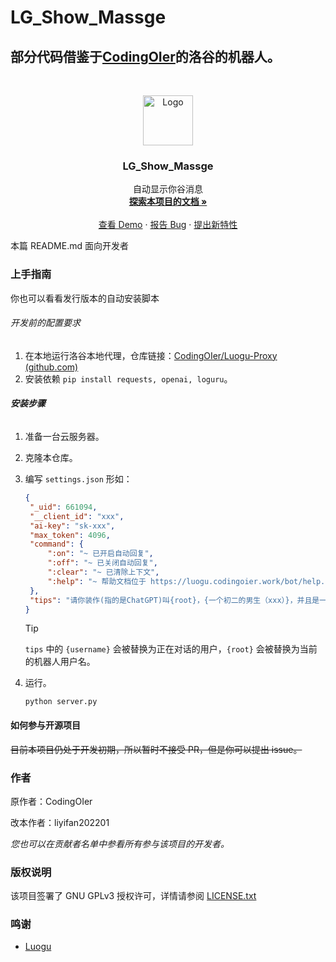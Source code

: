 # LG_Show_Massge


## 部分代码借鉴于[CodingOIer](https://github.com/CodingOIer/Luogu-Bot)的洛谷的机器人。

<br />

<p align="center">
  <a href="https://www.luogu.com.cn/chat?uid=754324">
    <img src="https://fecdn.luogu.com.cn/luogu/logo.png" alt="Logo" height="80">
  </a>
  <h3 align="center">LG_Show_Massge</h3>
  <p align="center">
    自动显示你谷消息
    <br />
    <a href="https://github.com/CodingOIer/Luogu-Bot"><strong>探索本项目的文档 »</strong></a>
    <br />
    <br />
    <a href="https://www.luogu.com.cn/chat?uid=661094">查看 Demo</a>
    ·
    <a href="https://github.com/Github-liyifan202201/Luogu-Bot-GPT/issues">报告 Bug</a>
    ·
    <a href="https://github.com/Github-liyifan202201/Luogu-Bot-GPT/issues">提出新特性</a>
  </p>

</p>


 本篇 README.md 面向开发者

### 上手指南

你也可以看看发行版本的自动安装脚本

###### 开发前的配置要求

1. 在本地运行洛谷本地代理，仓库链接：[CodingOIer/Luogu-Proxy (github.com)](https://github.com/CodingOIer/Luogu-Proxy)
2. 安装依赖 `pip install requests, openai, loguru`。

###### **安装步骤**

1. 准备一台云服务器。

3. 克隆本仓库。


4. 编写 `settings.json` 形如：

   ```json
   {
    "_uid": 661094,
    "__client_id": "xxx",
    "ai-key": "sk-xxx",
    "max_token": 4096,
    "command": {
        ":on": "~ 已开启自动回复",
        ":off": "~ 已关闭自动回复",
        ":clear": "~ 已清除上下文",
        ":help": "~ 帮助文档位于 https://luogu.codingoier.work/bot/help.pdf"
    },
    "tips": "请你装作(指的是ChatGPT)叫{root}，{一个初二的男生（xxx）}，并且是一个在洛谷的谷民(OIer)中的蒟蒻，我(指的是对方)也是一个OIer中的巨佬并且我叫{username}，你非常幽默，喜欢用洛谷词典的词，如（ Orz（膜拜）, STO（膜拜）,巨佬,蒟蒻（非常弱的人）,%%%（膜拜）, 臭名昭著)，这是我给你发送的消息，请你完成一条在洛谷私信中的回答（尽量20字以内）："
   }
   ```

   > [!TIP]
   >
   > `tips` 中的 `{username}` 会被替换为正在对话的用户，`{root}` 会被替换为当前的机器人用户名。

5. 运行。

   ```shell
   python server.py
   ```

   

#### 如何参与开源项目

~~目前本项目仍处于开发初期，所以暂时不接受 PR，但是你可以提出 issue。~~



### 作者

原作者：CodingOIer 

改本作者：liyifan202201

 *您也可以在贡献者名单中参看所有参与该项目的开发者。*

### 版权说明

该项目签署了 GNU GPLv3 授权许可，详情请参阅 [LICENSE.txt](https://github.com/CodingOIer/Luogu-Bot/blob/main/LICENSE.txt)

### 鸣谢


- [Luogu](https://www.luogu.com.cn)
